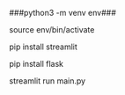 ###python3 -m venv env###

source env/bin/activate

pip install streamlit

pip install flask

streamlit run main.py
